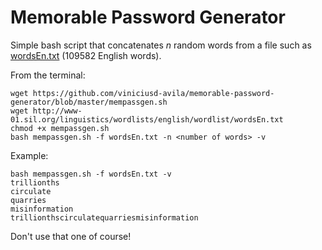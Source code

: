 # Memorable Password Generator

Simple bash script that concatenates _n_ random words from a file such as [wordsEn.txt](http://www-01.sil.org/linguistics/wordlists/english/wordlist/wordsEn.txt) (109582 English words).

From the terminal:
```
wget https://github.com/viniciusd-avila/memorable-password-generator/blob/master/mempassgen.sh
wget http://www-01.sil.org/linguistics/wordlists/english/wordlist/wordsEn.txt 
chmod +x mempassgen.sh
bash mempassgen.sh -f wordsEn.txt -n <number of words> -v 
```

Example:
```
bash mempassgen.sh -f wordsEn.txt -v
trillionths
circulate
quarries
misinformation
trillionthscirculatequarriesmisinformation
```

Don't use that one of course!
